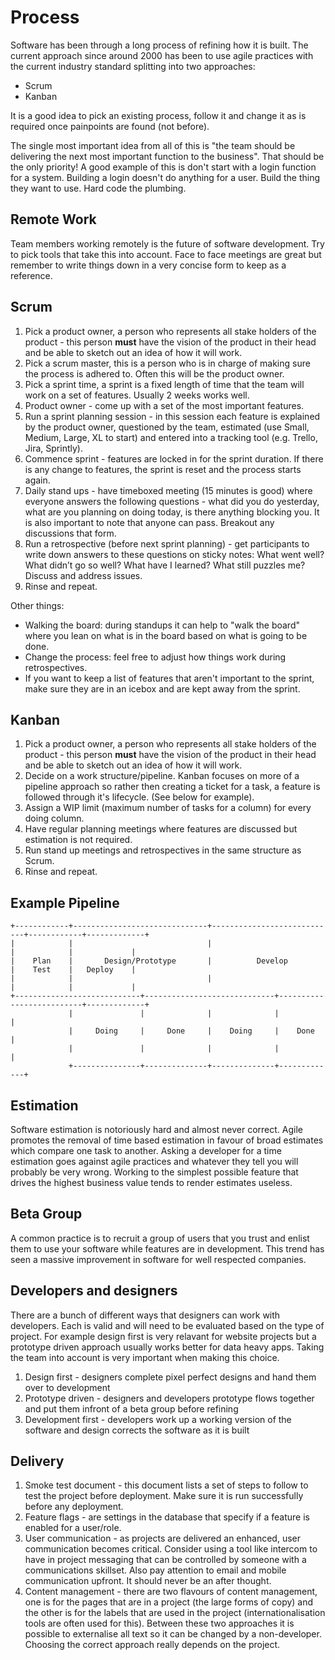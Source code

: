 # Process

Software has been through a long process of refining how it is built. The current approach since around 2000 has been to use agile practices with the current industry standard splitting into two approaches:

- Scrum
- Kanban

It is a good idea to pick an existing process, follow it and change it as is required once painpoints are found (not before).

The single most important idea from all of this is "the team should be delivering the next most important function to the business". That should be the only priority! A good example of this is don't start with a login function for a system. Building a login doesn't do anything for a user. Build the thing they want to use. Hard code the plumbing.

## Remote Work

Team members working remotely is the future of software development. Try to pick tools that take this into account. Face to face meetings are great but remember to write things down in a very concise form to keep as a reference.

## Scrum

1. Pick a product owner, a person who represents all stake holders of the product - this person **must** have the vision of the product in their head and be able to sketch out an idea of how it will work.
2. Pick a scrum master, this is a person who is in charge of making sure the process is adhered to. Often this will be the product owner.
3. Pick a sprint time, a sprint is a fixed length of time that the team will work on a set of features. Usually 2 weeks works well.
4. Product owner - come up with a set of the most important features.
5. Run a sprint planning session - in this session each feature is explained by the product owner, questioned by the team, estimated (use Small, Medium, Large, XL to start) and entered into a tracking tool (e.g. Trello, Jira, Sprintly).
6. Commence sprint - features are locked in for the sprint duration. If there is any change to features, the sprint is reset and the process starts again.
7. Daily stand ups - have timeboxed meeting (15 minutes is good) where everyone answers the following questions - what did you do yesterday, what are you planning on doing today, is there anything blocking you. It is also important to note that anyone can pass. Breakout any discussions that form.
8. Run a retrospective (before next sprint planning) - get participants to write down answers to these questions on sticky notes: What went well? What didn’t go so well? What have I learned? What still puzzles me? Discuss and address issues.
9. Rinse and repeat.

Other things:

- Walking the board: during standups it can help to "walk the board" where you lean on what is in the board based on what is going to be done.
- Change the process: feel free to adjust how things work during retrospectives.
- If you want to keep a list of features that aren't important to the sprint, make sure they are in an icebox and are kept away from the sprint.

## Kanban

1. Pick a product owner, a person who represents all stake holders of the product - this person **must** have the vision of the product in their head and be able to sketch out an idea of how it will work.
2. Decide on a work structure/pipeline. Kanban focuses on more of a pipeline approach so rather then creating a ticket for a task, a feature is followed through it's lifecycle. (See below for example).
3. Assign a WIP limit (maximum number of tasks for a column) for every doing column.
4. Have regular planning meetings where features are discussed but estimation is not required.
5. Run stand up meetings and retrospectives in the same structure as Scrum.
6. Rinse and repeat.

## Example Pipeline

```
+------------+------------------------------+----------------------------+------------+-------------+
|            |                              |                            |            |             |
|    Plan    |       Design/Prototype       |          Develop           |    Test    |   Deploy    |
|            |                              |                            |            |             |
+----------------------------+-----------------------------+--------------------------+-------------+
             |               |              |              |             |
             |     Doing     |     Done     |    Doing     |    Done     |
             |               |              |              |             |
             +---------------+--------------+--------------+-------------+

```

## Estimation

Software estimation is notoriously hard and almost never correct. Agile promotes the removal of time based estimation in favour of broad estimates which compare one task to another. Asking a developer for a time estimation goes against agile practices and whatever they tell you will probably be very wrong. Working to the simplest possible feature that drives the highest business value tends to render estimates useless.

## Beta Group

A common practice is to recruit a group of users that you trust and enlist them to use your software while features are in development. This trend has seen a massive improvement in software for well respected companies.

## Developers and designers

There are a bunch of different ways that designers can work with developers. Each is valid and will need to be evaluated based on the type of project. For example design first is very relavant for website projects but a prototype driven approach usually works better for data heavy apps. Taking the team into account is very important when making this choice.

1. Design first - designers complete pixel perfect designs and hand them over to development
2. Prototype driven - designers and developers prototype flows together and put them infront of a beta group before refining
3. Development first - developers work up a working version of the software and design corrects the software as it is built

## Delivery

1. Smoke test document - this document lists a set of steps to follow to test the project before deployment. Make sure it is run successfully before any deployment.
2. Feature flags - are settings in the database that specify if a feature is enabled for a user/role.
3. User communication - as projects are delivered an enhanced, user communication becomes critical. Consider using a tool like intercom to have in project messaging that can be controlled by someone with a communications skillset. Also pay attention to email and mobile communication upfront. It should never be an after thought.
4. Content management - there are two flavours of content management, one is for the pages that are in a project (the large forms of copy) and the other is for the labels that are used in the project (internationalisation tools are often used for this). Between these two approaches it is possible to externalise all text so it can be changed by a non-developer. Choosing the correct approach really depends on the project.
